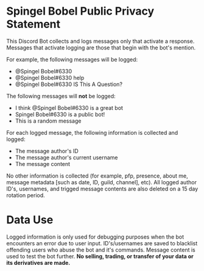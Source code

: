 # Spingel Bobel Public Privacy Statement
This Discord Bot collects and logs messages only that activate a response. Messages that activate logging are those that begin with the bot's mention.

For example, the following messages will be logged:
 * @Spingel Bobel#6330 
 * @Spingel Bobel#6330 help
 * @Spingel Bobel#6330 IS This A Question?

The following messages will **not** be logged:
 * I think @Spingel Bobel#6330 is a great bot
 * Spingel Bobel#6330 is a public bot!
 * This is a random message

For each logged message, the following information is collected and logged:
 * The message author's ID
 * The message author's current username
 * The message content

No other information is collected (for example, pfp, presence, about me, message metadata [such as date, ID, guild, channel], etc). 
All logged author ID's, usernames, and trigged message contents are also deleted on a 15 day rotation period.

# Data Use

Logged information is only used for debugging purposes when the bot encounters an error due to user input. ID's/usernames are saved to blacklist offending users who abuse the bot and it's commands. Message content is used to test the bot further. **No selling, trading, or transfer of your data or its derivatives are made.**


